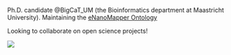 Ph.D. candidate @BigCaT_UM (the Bioinformatics department at Maastricht University). Maintaining the [eNanoMapper Ontology](https://github.com/enanomapper/ontologies)

Looking to collaborate on open science projects!

![](https://github-readme-stats.vercel.app/api/top-langs/?username=jmillanacosta&layout=compact&hide_border=true&langs_count=8&theme=dark&bg_color=00000000&custom_title=Languages%20in%20personal%20projects&exclude_repo=jmillanacosta.github.io)
